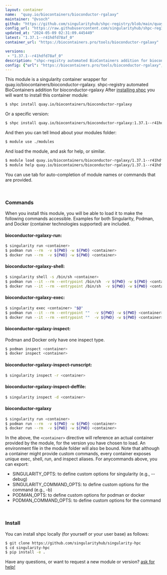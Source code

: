 ```yaml
---
layout: container
name:  "quay.io/biocontainers/bioconductor-rgalaxy"
maintainer: "@vsoch"
github: "https://github.com/singularityhub/shpc-registry/blob/main/quay.io/biocontainers/bioconductor-rgalaxy/container.yaml"
config_url: "https://raw.githubusercontent.com/singularityhub/shpc-registry/main/quay.io/biocontainers/bioconductor-rgalaxy/container.yaml"
updated_at: "2024-05-09 02:31:09.445449"
latest: "1.37.1--r41hdfd78af_0"
container_url: "https://biocontainers.pro/tools/bioconductor-rgalaxy"

versions:
 - "1.37.1--r41hdfd78af_0"
description: "shpc-registry automated BioContainers addition for bioconductor-rgalaxy"
config: {"url": "https://biocontainers.pro/tools/bioconductor-rgalaxy", "maintainer": "@vsoch", "description": "shpc-registry automated BioContainers addition for bioconductor-rgalaxy", "latest": {"1.37.1--r41hdfd78af_0": "sha256:36d5dc05af8a8a9ba667f60867414431c7f377519c19187f3c03de0b2c95fc02"}, "tags": {"1.37.1--r41hdfd78af_0": "sha256:36d5dc05af8a8a9ba667f60867414431c7f377519c19187f3c03de0b2c95fc02"}, "docker": "quay.io/biocontainers/bioconductor-rgalaxy"}
---
```


This module is a singularity container wrapper for quay.io/biocontainers/bioconductor-rgalaxy.
shpc-registry automated BioContainers addition for bioconductor-rgalaxy
After [installing shpc](#install) you will want to install this container module:


```bash
$ shpc install quay.io/biocontainers/bioconductor-rgalaxy
```

Or a specific version:

```bash
$ shpc install quay.io/biocontainers/bioconductor-rgalaxy:1.37.1--r41hdfd78af_0
```

And then you can tell lmod about your modules folder:

```bash
$ module use ./modules
```

And load the module, and ask for help, or similar.

```bash
$ module load quay.io/biocontainers/bioconductor-rgalaxy/1.37.1--r41hdfd78af_0
$ module help quay.io/biocontainers/bioconductor-rgalaxy/1.37.1--r41hdfd78af_0
```

You can use tab for auto-completion of module names or commands that are provided.

<br>

### Commands

When you install this module, you will be able to load it to make the following commands accessible.
Examples for both Singularity, Podman, and Docker (container technologies supported) are included.

#### bioconductor-rgalaxy-run:

```bash
$ singularity run <container>
$ podman run --rm  -v ${PWD} -w ${PWD} <container>
$ docker run --rm  -v ${PWD} -w ${PWD} <container>
```

#### bioconductor-rgalaxy-shell:

```bash
$ singularity shell -s /bin/sh <container>
$ podman run --it --rm --entrypoint /bin/sh  -v ${PWD} -w ${PWD} <container>
$ docker run --it --rm --entrypoint /bin/sh  -v ${PWD} -w ${PWD} <container>
```

#### bioconductor-rgalaxy-exec:

```bash
$ singularity exec <container> "$@"
$ podman run --it --rm --entrypoint ""  -v ${PWD} -w ${PWD} <container> "$@"
$ docker run --it --rm --entrypoint ""  -v ${PWD} -w ${PWD} <container> "$@"
```

#### bioconductor-rgalaxy-inspect:

Podman and Docker only have one inspect type.

```bash
$ podman inspect <container>
$ docker inspect <container>
```

#### bioconductor-rgalaxy-inspect-runscript:

```bash
$ singularity inspect -r <container>
```

#### bioconductor-rgalaxy-inspect-deffile:

```bash
$ singularity inspect -d <container>
```



#### bioconductor-rgalaxy

```bash
$ singularity run <container>
$ podman run --rm  -v ${PWD} -w ${PWD} <container>
$ docker run --rm  -v ${PWD} -w ${PWD} <container>
```


In the above, the `<container>` directive will reference an actual container provided
by the module, for the version you have chosen to load. An environment file in the
module folder will also be bound. Note that although a container
might provide custom commands, every container exposes unique exec, shell, run, and
inspect aliases. For anycommands above, you can export:

 - SINGULARITY_OPTS: to define custom options for singularity (e.g., --debug)
 - SINGULARITY_COMMAND_OPTS: to define custom options for the command (e.g., -b)
 - PODMAN_OPTS: to define custom options for podman or docker
 - PODMAN_COMMAND_OPTS: to define custom options for the command

<br>

### Install

You can install shpc locally (for yourself or your user base) as follows:

```bash
$ git clone https://github.com/singularityhub/singularity-hpc
$ cd singularity-hpc
$ pip install -e .
```

Have any questions, or want to request a new module or version? [ask for help!](https://github.com/singularityhub/singularity-hpc/issues)